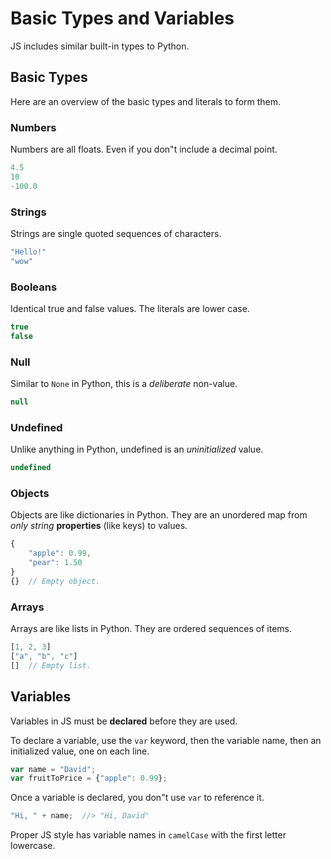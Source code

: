 # Basic Types and Variables
JS includes similar built-in types to Python.

## Basic Types
Here are an overview of the basic types and literals to form them.

### Numbers
Numbers are all floats.
Even if you don"t include a decimal point.
```js
4.5
10
-100.0
```

### Strings
Strings are single quoted sequences of characters.
```js
"Hello!"
"wow"
```

### Booleans
Identical true and false values.
The literals are lower case.
```js
true
false
```

### Null
Similar to `None` in Python, this is a _deliberate_ non-value.
```js
null
```

### Undefined
Unlike anything in Python, undefined is an _uninitialized_ value.
```js
undefined
```

### Objects
Objects are like dictionaries in Python.
They are an unordered map from _only string_ **properties** (like keys) to values.
```js
{
    "apple": 0.99,
    "pear": 1.50
}
{}  // Empty object.
```

### Arrays
Arrays are like lists in Python.
They are ordered sequences of items.
```js
[1, 2, 3]
["a", "b", "c"]
[]  // Empty list.
```

## Variables
Variables in JS must be **declared** before they are used.

To declare a variable, use the `var` keyword, then the variable name, then an initialized value, one on each line.
```js
var name = "David";
var fruitToPrice = {"apple": 0.99};
```

Once a variable is declared, you don"t use `var` to reference it.
```js
"Hi, " + name;  //> "Hi, David"
```

Proper JS style has variable names in `camelCase` with the first letter lowercase.
